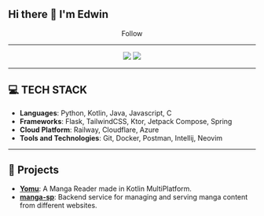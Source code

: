## Hi there 👋 I'm Edwin

<link href="https://fonts.googleapis.com/css2?family=Nunito&display=swap" rel="stylesheet">

<div align="center">
Follow
</div>

---

<div align="center">
<span>
  <a target="_blank" href="https://x.com/yamlof"><img src="https://img.shields.io/badge/X-%23000000.svg?style=for-the-badge&logo=X&logoColor=white"></a>
  <a target="_blank" href="https://www.linkedin.com/in/edwin-igbinoba-james/"><img src="https://custom-icon-badges.demolab.com/badge/LinkedIn-0A66C2?style=for-the-badge&logo=linkedin-white&logoColor=fff"></a>
</span>
</div>

---

## 💻 TECH STACK

- **Languages**: Python, Kotlin, Java, Javascript, C
- **Frameworks**: Flask, TailwindCSS, Ktor, Jetpack Compose, Spring
- **Cloud Platform**: Railway, Cloudflare, Azure
- **Tools and Technologies**: Git, Docker, Postman, Intellij, Neovim

---
## 🚀 Projects

- [**Yomu**](https://github.com/yamlof/Yomu):
  A Manga Reader made in Kotlin MultiPlatform.
- [**manga-sp**](https://github.com/yamlof/manga-sp):
  Backend service for managing and serving manga content from different websites.


    
    

